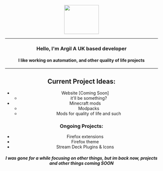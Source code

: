<center><img src="https://argil.devs/img/icon.png" width="114.5" height="96">
<center>

---
### Hello, I'm Argil A UK based developer

#### I like working on automation, and other quality of life projects

----
## Current Project Ideas: 
- Website [Coming Soon]
    - it'll be something? 
- Minecraft mods
    - Modpacks
    - Mods for quality of life and such

### Ongoing Projects:
- Firefox extensions
- Firefox theme
- Stream Deck Plugins & Icons

    
 ##### I was gone for a while focusing on other things, but im back now, projects and other things coming SOON


